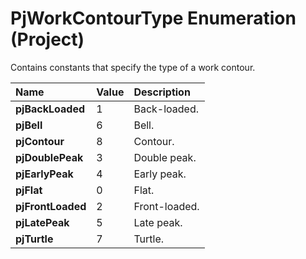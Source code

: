 
# PjWorkContourType Enumeration (Project)

Contains constants that specify the type of a work contour.



|**Name**|**Value**|**Description**|
|:-----|:-----|:-----|
|**pjBackLoaded**|1|Back-loaded.|
|**pjBell**|6|Bell.|
|**pjContour**|8|Contour.|
|**pjDoublePeak**|3|Double peak.|
|**pjEarlyPeak**|4|Early peak.|
|**pjFlat**|0|Flat.|
|**pjFrontLoaded**|2|Front-loaded.|
|**pjLatePeak**|5|Late peak.|
|**pjTurtle**|7|Turtle.|
